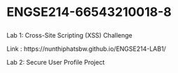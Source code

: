 <h1> <p> ENGSE214-66543210018-8 </p> </h1>
<p> Lab 1: Cross-Site Scripting (XSS) Challenge </p>
<p> Link : https://nunthiphatsbw.github.io/ENGSE214-LAB1/ </p>
<p> Lab 2: Secure User Profile Project </p>
